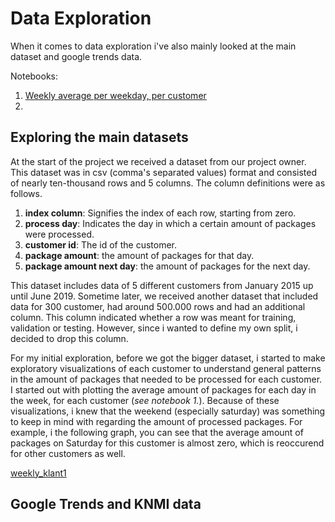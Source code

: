 <h1>Data Exploration</h1>

When it comes to data exploration i've also mainly looked at the main dataset and google trends data. 

Notebooks:
1. [Weekly average per weekday, per customer](https://github.com/Rikku77/datascience/blob/master/notebooks/exploratory_visuals/gem_pakketten_per_klant_per_weekdag.ipynb)
2.  

<h2>Exploring the main datasets</h2>

At the start of the project we received a dataset from our project owner. This dataset was in csv (comma's separated values) format and consisted of nearly ten-thousand rows and 5 columns. The column definitions were as follows.

1. **index column**: Signifies the index of each row, starting from zero.
2. **process day**: Indicates the day in which a certain amount of packages were processed.
3. **customer id**: The id of the customer.
4. **package amount**: the amount of packages for that day.
5. **package amount next day**: the amount of packages for the next day.
 
This dataset includes data of 5 different customers from January 2015 up until June 2019. Sometime later, we received another dataset that included data for 300 customer, had around 500.000 rows and had an additional column. This column indicated whether a row was meant for training, validation or testing. However, since i wanted to define my own split, i decided to drop this column. 

For my initial exploration, before we got the bigger dataset, i started to make exploratory visualizations of each customer to understand general patterns in the amount of packages that needed to be processed for each customer. I started out with plotting the average amount of packages for each day in the week, for each customer (*see notebook 1.*). Because of these visualizations, i knew that the weekend (especially saturday) was something to keep in mind with regarding the amount of processed packages. For example, i the following graph, you can see that the average amount of packages on Saturday for this customer is almost zero, which is reoccurend for other customers as well. 

[weekly_klant1](https://github.com/Rikku77/datascience/blob/master/portfolio/data_preprocessing/images/gem_wekelijks_klant1.png)

<h2>Google Trends and KNMI data</h2>

